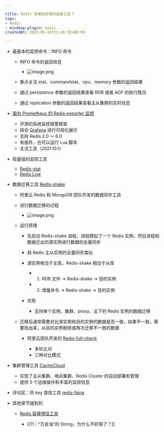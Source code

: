 ```yaml
---

title: Redis 有哪些好用的运维工具？
tags:
- Redis
- mindmap-plugin: basic
createdAt: 2023-05-24T21:46:32+08:00

---
```


- 最基本的监控命令：INFO 命令

  - INFO 命令的返回信息
    - ![image.png](https://cdn.jsdelivr.net/gh/11ze/static/images/redis-45-1.png)

  - 重点关注 stat、commandstat、cpu、memory 参数的返回结果
  - 通过 persistence 参数的返回结果查看 RDB 或者 AOF 的执行情况
  - 通过 replication 参数的返回结果查看主从集群的实时状态

- [面向 Prometheus 的 Redis-exporter 监控](https://prometheus.io/)

  - 开源的系统监控报警框架
  - 结合 [Grafana](https://grafana.com/) 进行可视化展示
  - 支持 Redis 2.0 ～ 6.0
  - 有插件，也可以运行 Lua 脚本
  - 主流工具（2021.10.1）

- 轻量级的监控工具

  - [Redis-stat](https://github.com/junegunn/redis-stat)
  - [Redis Live](https://github.com/snakeliwei/RedisLive)

- 数据迁移工具 [Redis-shake](https://github.com/tair-opensource/RedisShake)

  - 阿里云 Redis 和 MongoDB 团队开发的数据同步工具
  - 进行数据迁移的过程
    - ![image.png](https://cdn.jsdelivr.net/gh/11ze/static/images/redis-45-2.png)

  - 运行原理

    - 先启动 Redis-shake 进程，进程模拟了一个 Redis 实例，然后进程和数据迁出的源实例进行数据的全量同步
    - 和 Redis 主从实例的全量同步类似
    - 源实例相当于主库，Redis-shake 相当于从库

      - 1. RDB 文件 -> Redis-shake -> 目的实例
      - 2. 增量命令 -> Redis-shake -> 目的实例

    - 优势

      - 支持单个实例、集群、proxy、云下的 Redis 实例的数据迁移

  - 迁移后通常需要对比源实例和目的实例的数据是否一致，如果不一致，需要找出来，从目的实例剔除或再次迁移不一致的数据

    - 阿里云团队开发的 [Redis-full-check](https://github.com/tair-opensource/RedisFullCheck)

      - 多轮比对
      - 三种对比模式

- 集群管理工具 [CacheCloud](https://github.com/sohutv/cachecloud)

  - 实现了主从集群、哨兵集群、Redis Cluster 的自动部署和管理
  - 提供 5 个运维操作和丰富的监控信息

- 评论区：热 key 查找工具 [redis-faina](https://github.com/facebookarchive/redis-faina)
- 其他章节提到的

  - [Redis 容量预估工具](http://www.redis.cn/redis_memory/)

    - [[11｜“万金油”的 String，为什么不好用了？]]
